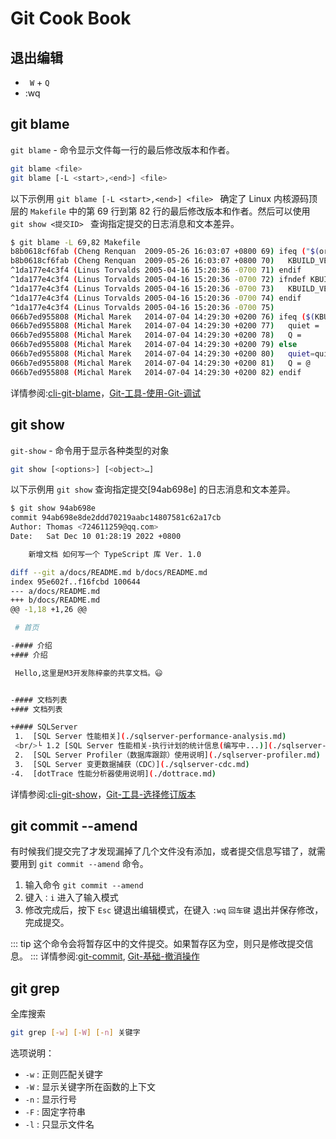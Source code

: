 # Git Cook Book

## 退出编辑

- ` W` + `Q`
- :wq

## git blame 

`git blame` - 命令显示文件每一行的最后修改版本和作者。

```bash
git blame <file>
git blame [-L <start>,<end>] <file> 
```



以下示例用 `git blame [-L <start>,<end>] <file> ` 确定了 Linux 内核源码顶层的 `Makefile` 中的第 69 行到第 82 行的最后修改版本和作者。然后可以使用 `git show <提交ID> ` 查询指定提交的日志消息和文本差异。

```bash
$ git blame -L 69,82 Makefile
b8b0618cf6fab (Cheng Renquan  2009-05-26 16:03:07 +0800 69) ifeq ("$(origin V)", "command line")
b8b0618cf6fab (Cheng Renquan  2009-05-26 16:03:07 +0800 70)   KBUILD_VERBOSE = $(V)
^1da177e4c3f4 (Linus Torvalds 2005-04-16 15:20:36 -0700 71) endif
^1da177e4c3f4 (Linus Torvalds 2005-04-16 15:20:36 -0700 72) ifndef KBUILD_VERBOSE
^1da177e4c3f4 (Linus Torvalds 2005-04-16 15:20:36 -0700 73)   KBUILD_VERBOSE = 0
^1da177e4c3f4 (Linus Torvalds 2005-04-16 15:20:36 -0700 74) endif
^1da177e4c3f4 (Linus Torvalds 2005-04-16 15:20:36 -0700 75)
066b7ed955808 (Michal Marek   2014-07-04 14:29:30 +0200 76) ifeq ($(KBUILD_VERBOSE),1)
066b7ed955808 (Michal Marek   2014-07-04 14:29:30 +0200 77)   quiet =
066b7ed955808 (Michal Marek   2014-07-04 14:29:30 +0200 78)   Q =
066b7ed955808 (Michal Marek   2014-07-04 14:29:30 +0200 79) else
066b7ed955808 (Michal Marek   2014-07-04 14:29:30 +0200 80)   quiet=quiet_
066b7ed955808 (Michal Marek   2014-07-04 14:29:30 +0200 81)   Q = @
066b7ed955808 (Michal Marek   2014-07-04 14:29:30 +0200 82) endif
```

详情参阅:[cli-git-blame](https://git-scm.com/docs/git-blame)，[Git-工具-使用-Git-调试](https://git-scm.com/book/zh/v2/Git-%E5%B7%A5%E5%85%B7-%E4%BD%BF%E7%94%A8-Git-%E8%B0%83%E8%AF%95)



## git show

`git-show` - 命令用于显示各种类型的对象

```bash
git show [<options>] [<object>…]
```



以下示例用 `git show` 查询指定提交[94ab698e] 的日志消息和文本差异。

```bash
$ git show 94ab698e
commit 94ab698e8de2ddd70219aabc14807581c62a17cb
Author: Thomas <724611259@qq.com>
Date:   Sat Dec 10 01:28:19 2022 +0800

    新增文档 如何写一个 TypeScript 库 Ver. 1.0

diff --git a/docs/README.md b/docs/README.md
index 95e602f..f16fcbd 100644
--- a/docs/README.md
+++ b/docs/README.md
@@ -1,18 +1,26 @@

 # 首页

-#### 介绍
+### 介绍

 Hello,这里是M3开发陈梓豪的共享文档。😃


-#### 文档列表
+### 文档列表

+#### SQLServer
 1.  [SQL Server 性能相关](./sqlserver-performance-analysis.md)
 <br/>└ 1.2 [SQL Server 性能相关-执行计划的统计信息(编写中...)](./sqlserver-performance-analysis-query-satas.md)
 2.  [SQL Server Profiler（数据库跟踪）使用说明](./sqlserver-profiler.md)
 3.  [SQL Server 变更数据捕获（CDC）](./sqlserver-cdc.md)
-4.  [dotTrace 性能分析器使用说明](./dottrace.md)
```

详情参阅:[cli-git-show](https://git-scm.com/docs/git-show)，[Git-工具-选择修订版本](https://git-scm.com/book/zh/v2/Git-%E5%B7%A5%E5%85%B7-%E9%80%89%E6%8B%A9%E4%BF%AE%E8%AE%A2%E7%89%88%E6%9C%AC)



## git commit --amend

有时候我们提交完了才发现漏掉了几个文件没有添加，或者提交信息写错了，就需要用到 `git commit --amend` 命令。

1. 输入命令 `git commit --amend`
2. 键入`：i`  进入了输入模式
3. 修改完成后，按下 `Esc` 键退出编辑模式，在键入 `:wq` `回车键` 退出并保存修改，完成提交。

::: tip 
这个命令会将暂存区中的文件提交。如果暂存区为空，则只是修改提交信息。
::: 
详情参阅:[git-commit]( https://git-scm.com/docs/git-commit), [Git-基础-撤消操作](https://git-scm.com/book/zh/v2/Git-%E5%9F%BA%E7%A1%80-%E6%92%A4%E6%B6%88%E6%93%8D%E4%BD%9C)



## git grep

全库搜索

```sh
git grep [-w] [-W] [-n] 关键字
```

选项说明：

- `-w` : 正则匹配关键字
- `-W` : 显示关键字所在函数的上下文 
- `-n` : 显示行号
- `-F` : 固定字符串
- `-l` : 只显示文件名